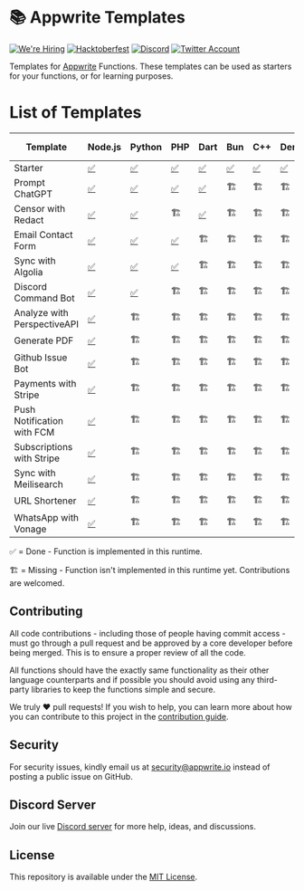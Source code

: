 # 📚 Appwrite Templates

[![We're Hiring](https://img.shields.io/static/v1?label=We're&message=Hiring&color=blue&style=flat-square)](https://appwrite.io/company/careers)
[![Hacktoberfest](https://img.shields.io/static/v1?label=hacktoberfest&message=ready&color=191120&style=flat-square)](https://hacktoberfest.appwrite.io)
[![Discord](https://img.shields.io/discord/564160730845151244?label=discord&style=flat-square)](https://appwrite.io/discord?r=Github)
[![Twitter Account](https://img.shields.io/twitter/follow/appwrite?color=00acee&label=twitter&style=flat-square)](https://twitter.com/appwrite)

Templates for [Appwrite](https://appwrite.io/) Functions. These templates can be used as starters for your functions, or for learning purposes.

# List of Templates

<!-- TABLE:START -->

| Template                    | Node.js                                | Python                           | PHP                          | Dart                          | Bun               | C++               | Deno               | .NET                 | Java               | Kotlin               | Node.js (TypeScript)                       | Ruby               | Swift               |
| --------------------------- | -------------------------------------- | -------------------------------- | ---------------------------- | ----------------------------- | ----------------- | ----------------- | ------------------ | -------------------- | ------------------ | -------------------- | ------------------------------------------ | ------------------ | ------------------- |
| Starter                     | [✅](node/starter)                     | [✅](python/starter)             | [✅](php/starter)            | [✅](dart/starter)            | [✅](bun/starter) | [✅](cpp/starter) | [✅](deno/starter) | [✅](dotnet/starter) | [✅](java/starter) | [✅](kotlin/starter) | [✅](node-typescript/starter)              | [✅](ruby/starter) | [✅](swift/starter) |
| Prompt ChatGPT              | [✅](node/prompt-chatgpt)              | [✅](python/prompt_chatgpt)      | [✅](php/prompt-chatgpt)     | [✅](dart/prompt_chatgpt)     | 🏗️                | 🏗️                | 🏗️                 | 🏗️                   | 🏗️                 | 🏗️                   | 🏗️                                         | 🏗️                 | 🏗️                  |
| Censor with Redact          | [✅](node/censor-with-redact)          | [✅](python/censor_with_redact)  | 🏗️                           | [✅](dart/censor_with_redact) | 🏗️                | 🏗️                | 🏗️                 | 🏗️                   | 🏗️                 | 🏗️                   | 🏗️                                         | 🏗️                 | 🏗️                  |
| Email Contact Form          | [✅](node/email-contact-form)          | [✅](python/email_contact_form)  | [✅](php/email-contact-form) | 🏗️                            | 🏗️                | 🏗️                | 🏗️                 | 🏗️                   | 🏗️                 | 🏗️                   | 🏗️                                         | 🏗️                 | 🏗️                  |
| Sync with Algolia           | [✅](node/sync-with-algolia)           | [✅](python/sync_with_algolia)   | [✅](php/sync-with-algolia)  | 🏗️                            | 🏗️                | 🏗️                | 🏗️                 | 🏗️                   | 🏗️                 | 🏗️                   | 🏗️                                         | 🏗️                 | 🏗️                  |
| Discord Command Bot         | [✅](node/discord-command-bot)         | [✅](python/discord_command_bot) | 🏗️                           | 🏗️                            | 🏗️                | 🏗️                | 🏗️                 | 🏗️                   | 🏗️                 | 🏗️                   | 🏗️                                         | 🏗️                 | 🏗️                  |
| Analyze with PerspectiveAPI | [✅](node/analyze-with-perspectiveapi) | 🏗️                               | 🏗️                           | 🏗️                            | 🏗️                | 🏗️                | 🏗️                 | 🏗️                   | 🏗️                 | 🏗️                   | 🏗️                                         | 🏗️                 | 🏗️                  |
| Generate PDF                | [✅](node/generate-pdf)                | 🏗️                               | 🏗️                           | 🏗️                            | 🏗️                | 🏗️                | 🏗️                 | 🏗️                   | 🏗️                 | 🏗️                   | 🏗️                                         | 🏗️                 | 🏗️                  |
| Github Issue Bot            | [✅](node/github-issue-bot)            | 🏗️                               | 🏗️                           | 🏗️                            | 🏗️                | 🏗️                | 🏗️                 | 🏗️                   | 🏗️                 | 🏗️                   | 🏗️                                         | 🏗️                 | 🏗️                  |
| Payments with Stripe        | [✅](node/payments-with-stripe)        | 🏗️                               | 🏗️                           | 🏗️                            | 🏗️                | 🏗️                | 🏗️                 | 🏗️                   | 🏗️                 | 🏗️                   | 🏗️                                         | 🏗️                 | 🏗️                  |
| Push Notification with FCM  | [✅](node/push-notification-with-fcm)  | 🏗️                               | 🏗️                           | 🏗️                            | 🏗️                | 🏗️                | 🏗️                 | 🏗️                   | 🏗️                 | 🏗️                   | 🏗️                                         | 🏗️                 | 🏗️                  |
| Subscriptions with Stripe   | [✅](node/subscriptions-with-stripe)   | 🏗️                               | 🏗️                           | 🏗️                            | 🏗️                | 🏗️                | 🏗️                 | 🏗️                   | 🏗️                 | 🏗️                   | 🏗️                                         | 🏗️                 | 🏗️                  |
| Sync with Meilisearch       | [✅](node/sync-with-meilisearch)       | 🏗️                               | 🏗️                           | 🏗️                            | 🏗️                | 🏗️                | 🏗️                 | 🏗️                   | 🏗️                 | 🏗️                   | 🏗️                                         | 🏗️                 | 🏗️                  |
| URL Shortener               | [✅](node/url-shortener)               | 🏗️                               | 🏗️                           | 🏗️                            | 🏗️                | 🏗️                | 🏗️                 | 🏗️                   | 🏗️                 | 🏗️                   | 🏗️                                         | 🏗️                 | 🏗️                  |
| WhatsApp with Vonage        | [✅](node/whatsapp-with-vonage)        | 🏗️                               | 🏗️                           | 🏗️                            | 🏗️                | 🏗️                | 🏗️                 | 🏗️                   | 🏗️                 | 🏗️                   | [✅](node-typescript/whatsapp-with-vonage) | 🏗️                 | 🏗️                  |

<!-- TABLE:END -->

✅ = Done - Function is implemented in this runtime.

🏗️ = Missing - Function isn't implemented in this runtime yet. Contributions are welcomed.

## Contributing

All code contributions - including those of people having commit access - must go through a pull request and be approved by a core developer before being merged. This is to ensure a proper review of all the code.

All functions should have the exactly same functionality as their other language counterparts and if possible you should avoid using any third-party libraries to keep the functions simple and secure.

We truly ❤️ pull requests! If you wish to help, you can learn more about how you can contribute to this project in the [contribution guide](https://github.com/open-runtimes/.github/blob/main/CONTRIBUTING.md).

## Security

For security issues, kindly email us at [security@appwrite.io](mailto:security@appwrite.io) instead of posting a public issue on GitHub.

## Discord Server

Join our live [Discord server](https://appwrite.io/discord) for more help, ideas, and discussions.

## License

This repository is available under the [MIT License](./LICENSE).
